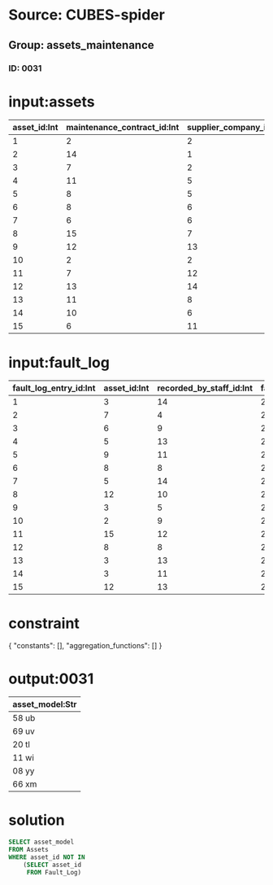 # Source: CUBES-spider
## Group: assets_maintenance
### ID: 0031

# input:assets

| asset_id:Int | maintenance_contract_id:Int | supplier_company_id:Int | asset_details:Str | asset_make:Str | asset_model:Str | asset_acquired_date:Str | asset_disposed_date:Str | other_asset_details:Str |
|---|---|---|---|---|---|---|---|---|
| 1 | 2 | 2 | dell laptop1 | PT | 58 ub | 2017-12-25 00:31:27 | 2018-03-14 10:50:00 | nan |
| 2 | 14 | 1 | dell laptop2 | IN | 35 xt | 2018-01-27 00:59:46 | 2018-03-20 04:24:09 | nan |
| 3 | 7 | 2 | dell laptop3 | IT | 63 ok | 2017-09-07 08:13:15 | 2018-03-08 20:50:40 | Bad condition |
| 4 | 11 | 5 | dell laptop4 | RU | 69 uv | 2017-06-12 17:37:19 | 2018-03-16 05:46:55 | nan |
| 5 | 8 | 5 | dell laptop5 | DE | 90 oq | 2017-07-21 16:03:19 | 2018-02-27 18:59:07 | nan |
| 6 | 8 | 6 | monitor1 | CN | 91 ub | 2017-04-22 12:33:39 | 2018-03-10 11:11:43 | nan |
| 7 | 6 | 6 | monitor2 | CN | 27 du | 2017-07-18 01:22:58 | 2018-03-20 22:45:00 | nan |
| 8 | 15 | 7 | monitor3 | GB | 94 kg | 2017-10-24 04:29:17 | 2018-02-28 18:14:13 | Bad condition |
| 9 | 12 | 13 | machine1 | RU | 07 yt | 2017-04-16 12:19:25 | 2018-03-08 18:42:41 | nan |
| 10 | 2 | 2 | machine2 | FR | 20 tl | 2017-09-19 16:15:45 | 2018-03-06 20:36:14 | nan |
| 11 | 7 | 12 | machine3 | FR | 11 wi | 2017-11-25 05:04:20 | 2018-03-17 00:51:14 | nan |
| 12 | 13 | 14 | machine4 | RU | 95 vn | 2017-09-26 14:05:46 | 2018-02-27 23:12:03 | Bad condition |
| 13 | 11 | 8 | system1 | DE | 08 yy | 2017-12-20 14:05:17 | 2018-03-07 20:35:19 | Bad condition |
| 14 | 10 | 6 | system2 | IN | 66 xm | 2017-10-19 02:54:52 | 2018-03-22 23:48:15 | nan |
| 15 | 6 | 11 | system3 | IE | 24 ak | 2017-12-18 19:21:11 | 2018-02-27 02:37:16 | nan |

# input:fault_log

| fault_log_entry_id:Int | asset_id:Int | recorded_by_staff_id:Int | fault_log_entry_datetime:Str | fault_description:Str | other_fault_details:Str |
|---|---|---|---|---|---|
| 1 | 3 | 14 | 2018-03-21 04:25:00 | system error | nan |
| 2 | 7 | 4 | 2018-03-13 09:43:05 | system error | nan |
| 3 | 6 | 9 | 2018-02-24 09:28:20 | system error | nan |
| 4 | 5 | 13 | 2018-02-28 02:07:36 | failed parts | nan |
| 5 | 9 | 11 | 2018-03-02 03:14:46 | system error | nan |
| 6 | 8 | 8 | 2018-02-28 20:15:25 | failed parts | nan |
| 7 | 5 | 14 | 2018-03-05 09:44:08 | system error | nan |
| 8 | 12 | 10 | 2018-03-19 04:24:18 | failed parts | nan |
| 9 | 3 | 5 | 2018-03-06 15:52:54 | system error | nan |
| 10 | 2 | 9 | 2018-03-03 10:41:52 | failed parts | nan |
| 11 | 15 | 12 | 2018-03-21 15:02:17 | failed parts | nan |
| 12 | 8 | 8 | 2018-03-10 07:08:34 | system error | nan |
| 13 | 3 | 13 | 2018-03-11 14:00:39 | system error | nan |
| 14 | 3 | 11 | 2018-02-27 11:34:20 | failed parts | nan |
| 15 | 12 | 13 | 2018-03-01 08:52:58 | system error | nan |

# constraint

{
  "constants": [],
  "aggregation_functions": []
}

# output:0031

| asset_model:Str |
|---|
| 58 ub |
| 69 uv |
| 20 tl |
| 11 wi |
| 08 yy |
| 66 xm |

# solution

```sql
SELECT asset_model
FROM Assets
WHERE asset_id NOT IN
    (SELECT asset_id
     FROM Fault_Log)
```

